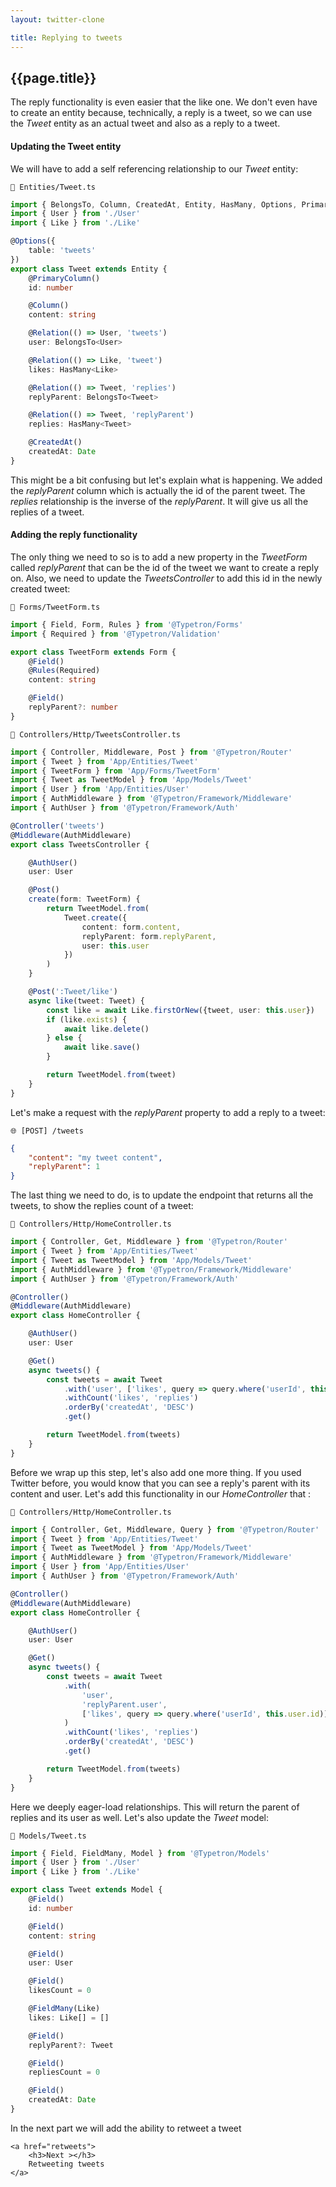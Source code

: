 ```yaml
---
layout: twitter-clone

title: Replying to tweets
---
```


## {{page.title}}

The reply functionality is even easier that the like one. We don't even have to create an entity because, technically, a
reply is a tweet, so we can use the _Tweet_ entity as an actual tweet and also as a reply to a tweet.

#### Updating the Tweet entity

We will have to add a self referencing relationship to our _Tweet_ entity:

```file-path
📁 Entities/Tweet.ts
```

```ts
import { BelongsTo, Column, CreatedAt, Entity, HasMany, Options, PrimaryColumn, Relation } from '@Typetron/Database'
import { User } from './User'
import { Like } from './Like'

@Options({
    table: 'tweets'
})
export class Tweet extends Entity {
    @PrimaryColumn()
    id: number

    @Column()
    content: string

    @Relation(() => User, 'tweets')
    user: BelongsTo<User>

    @Relation(() => Like, 'tweet')
    likes: HasMany<Like>

    @Relation(() => Tweet, 'replies')
    replyParent: BelongsTo<Tweet>

    @Relation(() => Tweet, 'replyParent')
    replies: HasMany<Tweet>

    @CreatedAt()
    createdAt: Date
}
```

This might be a bit confusing but let's explain what is happening. We added the _replyParent_ column which is actually
the id of the parent tweet. The _replies_ relationship is the inverse of the _replyParent_. It will give us all the
replies of a tweet.

#### Adding the reply functionality

The only thing we need to so is to add a new property in the _TweetForm_ called _replyParent_ that can be the id of the
tweet we want to create a reply on. Also, we need to update the _TweetsController_ to add this id in the newly created
tweet:

```file-path
📁 Forms/TweetForm.ts
```

```ts
import { Field, Form, Rules } from '@Typetron/Forms'
import { Required } from '@Typetron/Validation'

export class TweetForm extends Form {
    @Field()
    @Rules(Required)
    content: string

    @Field()
    replyParent?: number
}
```

```file-path
📁 Controllers/Http/TweetsController.ts
```

```ts
import { Controller, Middleware, Post } from '@Typetron/Router'
import { Tweet } from 'App/Entities/Tweet'
import { TweetForm } from 'App/Forms/TweetForm'
import { Tweet as TweetModel } from 'App/Models/Tweet'
import { User } from 'App/Entities/User'
import { AuthMiddleware } from '@Typetron/Framework/Middleware'
import { AuthUser } from '@Typetron/Framework/Auth'

@Controller('tweets')
@Middleware(AuthMiddleware)
export class TweetsController {

    @AuthUser()
    user: User

    @Post()
    create(form: TweetForm) {
        return TweetModel.from(
            Tweet.create({
                content: form.content,
                replyParent: form.replyParent,
                user: this.user
            })
        )
    }

    @Post(':Tweet/like')
    async like(tweet: Tweet) {
        const like = await Like.firstOrNew({tweet, user: this.user})
        if (like.exists) {
            await like.delete()
        } else {
            await like.save()
        }

        return TweetModel.from(tweet)
    }
}
```

Let's make a request with the _replyParent_ property to add a reply to a tweet:

```file-path
🌐 [POST] /tweets
```

```json
{
    "content": "my tweet content",
    "replyParent": 1
}
```

The last thing we need to do, is to update the endpoint that returns all the tweets, to show the replies count of a
tweet:

```file-path
📁 Controllers/Http/HomeController.ts
```

```ts
import { Controller, Get, Middleware } from '@Typetron/Router'
import { Tweet } from 'App/Entities/Tweet'
import { Tweet as TweetModel } from 'App/Models/Tweet'
import { AuthMiddleware } from '@Typetron/Framework/Middleware'
import { AuthUser } from '@Typetron/Framework/Auth'

@Controller()
@Middleware(AuthMiddleware)
export class HomeController {

    @AuthUser()
    user: User

    @Get()
    async tweets() {
        const tweets = await Tweet
            .with('user', ['likes', query => query.where('userId', this.user.id)])
            .withCount('likes', 'replies')
            .orderBy('createdAt', 'DESC')
            .get()

        return TweetModel.from(tweets)
    }
}
```

Before we wrap up this step, let's also add one more thing. If you used Twitter before, you would know that you can see
a reply's parent with its content and user. Let's add this functionality in our _HomeController_ that :

```file-path
📁 Controllers/Http/HomeController.ts
```

```ts
import { Controller, Get, Middleware, Query } from '@Typetron/Router'
import { Tweet } from 'App/Entities/Tweet'
import { Tweet as TweetModel } from 'App/Models/Tweet'
import { AuthMiddleware } from '@Typetron/Framework/Middleware'
import { User } from 'App/Entities/User'
import { AuthUser } from '@Typetron/Framework/Auth'

@Controller()
@Middleware(AuthMiddleware)
export class HomeController {

    @AuthUser()
    user: User

    @Get()
    async tweets() {
        const tweets = await Tweet
            .with(
                'user',
                'replyParent.user',
                ['likes', query => query.where('userId', this.user.id)]
            )
            .withCount('likes', 'replies')
            .orderBy('createdAt', 'DESC')
            .get()

        return TweetModel.from(tweets)
    }
}
```

Here we deeply eager-load relationships. This will return the parent of replies and its user as well. Let's also update
the _Tweet_ model:

```file-path
📁 Models/Tweet.ts
```

```ts
import { Field, FieldMany, Model } from '@Typetron/Models'
import { User } from './User'
import { Like } from './Like'

export class Tweet extends Model {
    @Field()
    id: number

    @Field()
    content: string

    @Field()
    user: User

    @Field()
    likesCount = 0

    @FieldMany(Like)
    likes: Like[] = []

    @Field()
    replyParent?: Tweet

    @Field()
    repliesCount = 0

    @Field()
    createdAt: Date
}
```

<div class="tutorial-next-page">
    In the next part we will add the ability to retweet a tweet

    <a href="retweets">
        <h3>Next ></h3>
        Retweeting tweets
    </a>

</div>

